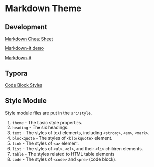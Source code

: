 # Markdown Theme

## Development

[Markdown Cheat Sheet](https://www.markdownguide.org/cheat-sheet/)

[Markdown-it demo](https://markdown-it.github.io)

[Markdown-it]()

## Typora

[Code Block Styles](https://support.typora.io/Code-Block-Styles/)

## Style Module

Style module files are put in the `src/style`.

1. `theme` - The basic style properties.
2. `heading` - The six headings.
3. `text` - The styles of text elements, including `<strong>`, `<em>`, `<mark>`.
4. `blockquote` - The styles of `<blockquote>` element.
5. `link` - The styles of `<a>` element.
6. `list` - The styles of `<ul>`, `<ol>`, and their `<li>` children elements.
7. `table` - The styles related to HTML table elements.
8. `code` - The styles of `<code>` and `<pre>` (code block).
